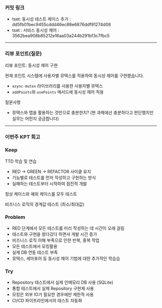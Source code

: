 ### **커밋 링크**
<!-- 
좋은 피드백을 받기 위해 가장 중요한 것은 코드를 작성할 때 커밋을 작업 단위로 잘 쪼개는 것입니다.
모든 작업을 하나의 커밋에 진행하고 PR을 하면 구조 파악에 많은 시간을 소모하기 때문에 절대로
좋은 피드백을 받을 수 없습니다.


필수 양식)
커밋 이름 : 커밋 링크

예시)
동시성 처리 : c83845
동시성 테스트 코드 : d93ji3
-->

- tset: 동시성 테스트 케이스 추가 : dd5fb01bec9455cddd46ec88e6876ddf91274d08
- tset : 서비스 동시성 제어 : 3562bea908b85212e16aa03a244b291bf3c7fbc5

---
### **리뷰 포인트(질문)**
리뷰 포인트: 동시성 제어 구현

현재 포인트 시스템에 사용자별 뮤텍스를 적용하여 동시성 제어를 구현했습니다.

- `async-mutex` 라이브러리를 사용한 사용자별 뮤텍스
- `addPoints`와 `usePoints` 메서드에 동시성 제어 적용

질문사항
 - 뮤텍스와 맵을 활용하는 것만으로 충분한지? (현 과제에선 충분하다고 판단했지만 실무는 어떤지 궁금합니다)

<!-- - 리뷰어가 특히 확인해야 할 부분이나 신경 써야 할 코드가 있다면 명확히 작성해주세요.(최대 2개)
  
  좋은 예:
  - `ErrorMessage` 컴포넌트의 상태 업데이트 로직이 적절한지 검토 부탁드립니다.
  - 추가한 유닛 테스트(`LoginError.test.js`)의 테스트 케이스가 충분한지 확인 부탁드립니다.

  나쁜 예:
  - 개선사항을 알려주세요.
  - 코드 전반적으로 봐주세요.
  - 뭘 질문할지 모르겠어요. -->

---
### **이번주 KPT 회고**

### Keep
<!-- 유지해야 할 좋은 점 -->
TTD 학습 및 연습
- RED → GREEN → REFACTOR 사이클 유지
- 기능별로 테스트를 먼저 작성하고 구현하는 방식
- 실패하는 테스트부터 시작하여 점진적 개발

정상 케이스와 예외 케이스를 모두 테스트

비즈니스 로직의 경계값 테스트 (최소/최대값)

### Problem
<!--개선이 필요한 점-->
- RED 단계에서 모든 테스트를 미리 작성하는 데 시간이 오래 걸림
- 테스트와 구현을 왔다갔다 하면서 개발 시간 증가
- 비즈니스 로직 이해 부족으로 인한 반복, 중복 작업
- 모든 테스트에서 모킹활용
- 실제 DB 연동 테스트 부족
- 뮤텍스, 세마포어 등 동시성 제어 기법에 대한 추가적인 학습습
<!--맵,셋,큐,이벤트루프,뮤텍스,세마포어-->
### Try
<!-- 새롭게 시도할 점 -->
- Repository 테스트에서 실제 인메모리 DB 사용 (SQLite)
- 통합 테스트에서 실제 Repository 구현체 사용
- 모킹은 외부 IO가 필요한 경우에만 제한적 사용
- CI/CD 파이프라인에서의 테스트 자동화